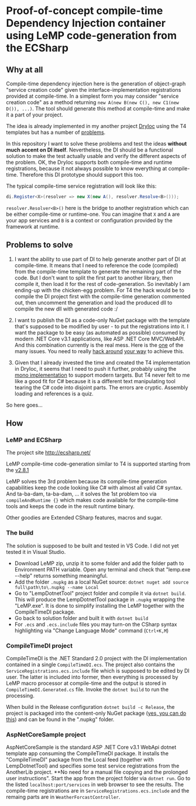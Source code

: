 # Proof-of-concept compile-time Dependency Injection container using LeMP code-generation from the ECSharp

## Why at all

Compile-time dependency injection here is 
the generation of object-graph "service creation code" given the interface-implementation registrations provided at compile-time.
In a simplest form you may consider "service creation code" as a method returning `new A(new B(new C(), new C1(new D()), ...)`. The tool should generate this method at compile-time and make it a part of your project.

The idea is already implemented in my another project [DryIoc](https://github.com/dadhi/dryioc) using the T4 templates
but has a number of [problems](https://github.com/dadhi/DryIoc/issues/212).

In this repository I want to solve these problems and test the ideas **without much accent on DI itself**. 
Nevertheless, the DI should be a functional solution to make the test actually usable and verify the different aspects of the problem.
OK, the DryIoc supports both compile-time and runtime registrations, because it not always possible to know everything at compile-time.
Therefore this DI prototype should support this too. 

The typical compile-time service registration will look like this: 
```cs
di.Register<X>(resolver => new X(new A(), resolver.Resolve<B>()));
```

`resolver.Resolver<B>()` here is the bridge to another registration which can be either compile-time or runtime-one.
You can imagine that `X` and `A` are your app services and `B` is a context or configuration provided by 
the framework at runtime. 

## Problems to solve

1. I want the ability to use part of DI to help generate another part of DI at compile-time. It means that I need to reference the code (compiled) from the compile-time template to generate the remaining part of the code. But I don't want to split the first part to another library, then compile it, then load it for the rest of code-generation. So inevitably I am ending-up with the chicken-egg problem. For T4 the hack would be to compile the DI project first with the compile-time generation commented out, then uncomment the generation and load the produced dll to compile the new dll with generated code :/

2. I want to publish the DI as a code-only NuGet package with the template that's supposed to be modified by user - to put the registrations into it. I want the package to be easy (as automated as possible) consumed by modern .NET Core v3.1 applications, like ASP .NET Core MVC/WebAPI. And this combination currently is the real mess. Here is the [one](https://github.com/NuGet/Home/issues/4837) of the many issues. You need to really [hack around](http://diegogiacomelli.com.br/deploying-a-t4-template-with-dotnet-pack) [your way](https://medium.com/@attilah/source-code-only-nuget-packages-8f34a8fb4738) to achieve this. 

3. Given that I already invested the time and created the T4 implementation in DryIoc, 
it seems that I need to push it further, probably using the [mono implementation](https://github.com/mono/t4) to support modern targets. 
But T4 never felt to me like a good fit for C# because it is a different text manipulating tool tearing the C# code into disjoint parts.
The errors are cryptic. Assembly loading and references is a quiz.

So here goes...

## How

### LeMP and ECSharp

The project site http://ecsharp.net/

LeMP compile-time code-generation similar to T4 is supported starting from the [v2.8.1](https://github.com/qwertie/ecsharp/releases/tag/v2.8.1)

LeMP solves the 3rd problem because its compile-time generation capabilities keep the code looking like C# with almost all valid C# syntax.
And ta-ba-dam, ta-ba-dam, ... it solves the 1st problem too via `compileAndRuntime {}` which makes code available for the compile-time tools and keeps the code in the result runtime binary.

Other goodies are Extended CSharp features, macros and sugar.

### The build

The solution is supposed to be built and tested in VS Code. I did not yet tested it in Visual Studio.

- Download LeMP zip, unzip it to some folder and add the folder path to Environment PATH variable. Open any terminal and check that "lemp.exe --help" returns something meaningful.
- Add the folder `.nupkg` as a local NuGet source: `dotnet nuget add source full\path\to\.nupkg --name Local`
- Go to "LempDotnetTool" project folder and compile it via `dotnet build`. This will produce the LempDotnetTool package in `.nupkg` wrapping the "LeMP.exe". It is done to simplify installing the LeMP together with the CompileTimeDI package.
- Go back to solution folder and built it with `dotnet build`
- For `.ecs` and `.ecs.include` files you may turn-on the CSharp syntax highlighting via "Change Language Mode" command (`Ctrl+K,M`) 


### CompileTimeDI project

CompileTimeDI is the .NET Standard 2.0 project with the DI implementation contained in a single `CompileTimeDI.ecs`. 
The project also contains the `ServiceRegistrations.ecs.include` file which is supposed to be edited by DI user.
The latter is included into former, then everything is processed by LeMP macro processor at compile-time and the output 
is stored in `CompileTimeDI.Generated.cs` file. Invoke the `dotnet build` to run the processing.

When build in the Release configuration `dotnet build -c Release`, 
the project is packaged into the content-only NuGet package ([yes, you can do this](https://medium.com/@attilah/source-code-only-nuget-packages-8f34a8fb4738))
and can be found in the ".nupkg" folder.

### AspNetCoreSample project

AspNetCoreSample is the standard ASP .NET Core v3.1 WebApi dotnet template app consuming the CompileTimeDI package.
It installs the "CompileTimeDI" package from the Local feed (together with LempDotnetTool) and 
specifies some test service registrations from the AnotherLib project. **No need for a manual file copying and the prolonged user instructions".
Start the app from the project folder via `dotnet run`.
Go to the listed `localhost:port/services` in web browser to see the results.
The compile-time registrations are in `ServiceRegistrations.ecs.include` and the remaing parts are in `WeatherForcastController`.



